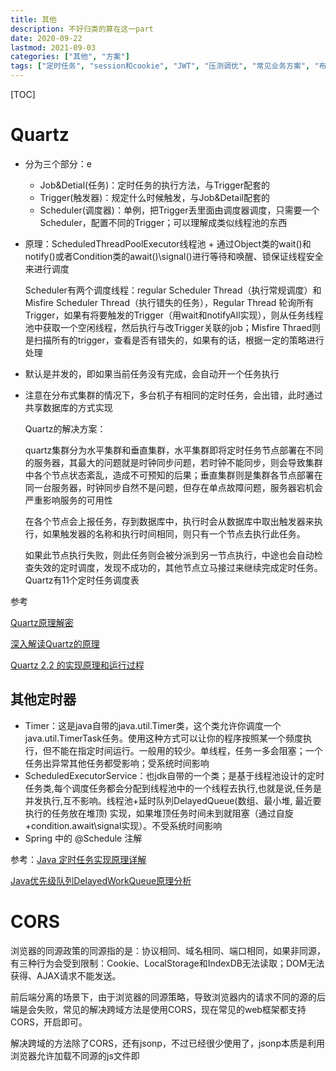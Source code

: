 ```yaml
---
title: 其他
description: 不好归类的算在这一part
date: 2020-09-22
lastmod: 2021-09-03
categories: ["其他", "方案"]
tags: ["定时任务", "session和cookie", "JWT", "压测调优", "常见业务方案", "布隆过滤器", "淘汰算法"]
---
```


[TOC]

# Quartz

* 分为三个部分：e
  * Job&Detial(任务)：定时任务的执行方法，与Trigger配套的
  * Trigger(触发器)：规定什么时候触发，与Job&Detail配套的
  * Scheduler(调度器)：单例，把Trigger丢里面由调度器调度，只需要一个Scheduler，配置不同的Trigger；可以理解成类似线程池的东西

* 原理：ScheduledThreadPoolExecutor线程池 + 通过Object类的wait()和notify()或者Condition类的await()\signal()进行等待和唤醒、锁保证线程安全 来进行调度

  Scheduler有两个调度线程：regular Scheduler Thread（执行常规调度）和Misfire Scheduler Thread（执行错失的任务），Regular Thread 轮询所有Trigger，如果有将要触发的Trigger（用wait和notifyAll实现），则从任务线程池中获取一个空闲线程，然后执行与改Trigger关联的job；Misfire Thraed则是扫描所有的trigger，查看是否有错失的，如果有的话，根据一定的策略进行处理

* 默认是并发的，即如果当前任务没有完成，会自动开一个任务执行

* 注意在分布式集群的情况下，多台机子有相同的定时任务，会出错，此时通过共享数据库的方式实现

  Quartz的解决方案：

  quartz集群分为水平集群和垂直集群，水平集群即将定时任务节点部署在不同的服务器，其最大的问题就是时钟同步问题，若时钟不能同步，则会导致集群中各个节点状态紊乱，造成不可预知的后果；垂直集群则是集群各节点部署在同一台服务器，时钟同步自然不是问题，但存在单点故障问题，服务器宕机会严重影响服务的可用性

  在各个节点会上报任务，存到数据库中，执行时会从数据库中取出触发器来执行，如果触发器的名称和执行时间相同，则只有一个节点去执行此任务。

  如果此节点执行失败，则此任务则会被分派到另一节点执行，中途也会自动检查失效的定时调度，发现不成功的，其他节点立马接过来继续完成定时任务。Quartz有11个定时任务调度表

参考

[Quartz原理解密](https://www.cnblogs.com/Dorae/p/9357180.html)

[深入解读Quartz的原理](https://blog.csdn.net/scgyus/article/details/79360316)

[Quartz 2.2 的实现原理和运行过程](https://blog.csdn.net/xlxxcc/article/details/52104463)

## 其他定时器

  * Timer：这是java自带的java.util.Timer类，这个类允许你调度一个java.util.TimerTask任务。使用这种方式可以让你的程序按照某一个频度执行，但不能在指定时间运行。一般用的较少。单线程，任务一多会阻塞；一个任务出异常其他任务都受影响；受系统时间影响
  * ScheduledExecutorService：也jdk自带的一个类；是基于线程池设计的定时任务类,每个调度任务都会分配到线程池中的一个线程去执行,也就是说,任务是并发执行,互不影响。线程池+延时队列DelayedQueue(数组、最小堆, 最近要执行的任务放在堆顶) 实现，如果堆顶任务时间未到就阻塞（通过自旋+condition.await\signal实现）。不受系统时间影响
  * Spring 中的 @Schedule  注解

参考：[Java 定时任务实现原理详解](https://blog.csdn.net/u013332124/article/details/79603943)

[Java优先级队列DelayedWorkQueue原理分析](https://www.jianshu.com/p/587901245c95)

# CORS

浏览器的同源政策的同源指的是：协议相同、域名相同、端口相同，如果非同源，有三种行为会受到限制：Cookie、LocalStorage和IndexDB无法读取；DOM无法获得、AJAX请求不能发送。

前后端分离的场景下，由于浏览器的同源策略，导致浏览器内的请求不同的源的后端是会失败，常见的解决跨域方法是使用CORS，现在常见的web框架都支持CORS，开启即可。

解决跨域的方法除了CORS，还有jsonp，不过已经很少使用了，jsonp本质是利用浏览器允许加载不同源的js文件即<script>标签等，将跨域请求<script>标签里，返回一段可执行的js代码，其中包含了请求结果，通常是json格式，前端通过返回的js代码执行回调获取结果。

详情见 [跨域资源共享 CORS 详解](http://www.ruanyifeng.com/blog/2016/04/cors.html)

对于跨域产生的问题，如CSRF跨域请求攻击的解决方案，可参考：[美团:如何防止csrf](https://tech.meituan.com/2018/10/11/fe-security-csrf.html)

# session和cookie

- 首先Http是无状态的，因此需要通过session、cookie来达到记录用户状态的目的。

- 传统的session、cookie：session存用户信息，保存在服务端中，cookie里存session对应的sessionId，保存在客户端中，用于找到对应的session，每次请求都会带上该cookie来表示此用户。

- 由于现在实例的部署不可能只部署一个，一般都是集群部署，因此session不可以只存在一个实例的内存中，因此引入Redis来存用户的登录信息

- 现在一般使用 token + Redis来实现 cookie - session 机制，本质上差不多，前端的cookie更多的是存token的信息而已，token也可以存在LocalStorage或sessionStorage中，发送请求时一般是把token的值放在请求头中，而不会把cookie发给后端，这样可以避免当用户禁用cookie导致功能不可用，还有CSRF问题。

# JWT

JWT = JSON WEB TOKEN

## 原理

JWT实际上是一个token(令牌)，分为三部分：Header(头部)、Payload(负载)、Signature(签名)。

Header(头部) ：两部分组成，记录令牌类型和JWT的签名算法，一般是HMACSHA256。

Payload(负载)： 记录用户登录信息(官方规范默认是不加密的，分为官方字段和私有字段）。

Signature(签名) ：记录将 Header、Payload和服务端的密钥组合起来，使用Header(头部)里规定的方式加密。

比如header里保存的加密方式是HMACSHA256，`签名 Signature = HMACSHA256(base64URL(header) + "." + base64URL(payload) + "." + 保存在后端的密钥)`

最后的JWT = `base64URL(Header) + "." + base64URL(Payload) + "." + Signature`，后端收到该JWT后验证该签名是否正确，来判断JWT里的用户信息是否可靠。

**base64**：64指的是A-Z,a-z，0-9，+，/，将待转换的字符串转成二进制流，每3个8位转成4个6位，6位的二进制数转成十进制，根据码表找到对应的字符，以=号做后缀，凑齐位数

一般是为了解决一些字符编码的问题，将非ASCII字符转化为ASCII字符，还有就是可以对数据做简单加密，base64URL在base64的基础上增加对一些符号的编解码，比如把"-"替换成"+"，使得它可以出现在url中。

**HMACSHA256**：摘要算法，一般用于验证签名是否一致

## 使用

可以存储在浏览器的本地缓存localStorage或者cookie中，发送请求的时候放在cookie里，或者放在请求头中

- JWT的目的是让服务器不保存任何session数据，让后端变成无状态的，因此没办法主动废弃某个token，一旦签发了JWT，在到期之前就会始终有效，如果想要实现这种功能，必然需要在后端保存JWT，就违背了JWT的设计初衷了。
- 要让JWT实现 续签 和 主动过期功能，必定需要在后端保存JWT
  - jwt主动过期问题，使用黑名单即可；分成两点，客户端要求失效，服务端记录token到黑名单；用户重置密码，服务端记录uid-time键值对，在此之前的token全部失效；客户端把保存的jwt删掉是没用的，此时的jwt依然有效，只是客户端没记录而已
  - jwt续签问题，一种解决方式是jwt中存储过期时间，服务端设置刷新时间，请求时判断是否在过期时间或刷新时间，在刷新时间内进行token刷新，失效token记入黑名单；
  - 而黑名单过大问题，可以采用记录UID-刷新时间方式解决，判断jwt签发时间，jwt签发时间小于UID-刷新时间的记为失效
- 个人认为JWT的生成方式本身是有一套规范的，在实际使用过程中也可以对他进行改动，本质上还是一个签名校验而已，一般会对JWT进行魔改，比如使用Header(头部)里的加密方式加密Signature(签名)，Signature(签名)加密Header(头部) 和Payload(负载) 这两部分，服务器里的私钥解密Payload(负载)，得到需要的登录信息，不通过简单的base64URL编码，不对外暴露，签名算法或者签名里的密钥的方式可以改成其他等。

JWT参考：[JWT 超详细分析](https://learnku.com/articles/17883)

# CAS模型 - SSO(单点登录)

可参考：[CAS实现单点登录SSO执行原理探究](https://blog.csdn.net/javaloveiphone/article/details/52439613)，讲得算是比较明白，这里是总结基于CAS模式改的单点登录模式

- 第一次访问时，由于没有访问的token，会引导至登录

![第一次访问](https://github.com/Nixum/Java-Note/raw/master/picture/sso-first-access.png)

- 再次访问Web-1时，由于前端已存了token，直接使用token进行请求即可

- 已登录Web-1时去访问Web-2，会通过后端认证中心实现单点登录

![第二次访问](https://github.com/Nixum/Java-Note/raw/master/picture/sso-second-access.png)

这里在总结一下关于GrantTicket和ServiceTicket，跟CAS模型中提到的TGT、ST、PGT这些东西是类似的，本质是作为验证的票据，图中的GrantTicket、ServiceTicket、token含义如下

GrantTicket：全局会话票据，保存在登录页，通过GrantTicket才能换取ServiceTicket；

ServiceTicket表示访问资源的一次性票据，根据ServiceTicket换取token，换取后失效；

token：登录凭证

GT、ST和token都是保存在Redis中的，他们在Redis中的存储结构如下

```
key：TOKEN_${Token的值}
value:
{
    "createTime": 1565961654807,
    "accountId": "123",
    // 用户其他信息
    "grantTicket": ${GrantTicket的值}  // token关联GT，用于注销时实现全局注销
}

key：GRANT_TICKET_${GrantTicket的值}
value:
{
    "createTime": 1565961654807,
    "accountId": "123",
}

key：SERVICE_TICKET_${ServiceTicket的值}
value:
{
    "createTime": 1565961654807,
    "grantTicket": ${GrantTicket的值} // ST关联GT，用于判断该ST是否有效，换取token后删除
}

// token与grantTicket的记录，注销时，根据token中关联的GT，找到所有与之关联的token，进行删除，这里推荐使用Redis的scan命令进行分段查询，原因是Redis是单线程的，如果数据量太大使用keys命令遍历太久，阻塞Redis接收其他命令
key：{grantTicket}-{token}
value：无
```

# 基于OAuth2.0的第三方登录

可参考：[理解OAuth 2.0](https://www.ruanyifeng.com/blog/2014/05/oauth_2_0.html)，这样基本就入门了，这里是总结项目中如何接入，一般在集成facebook和google的第三方登录也是类似的流程机制，这里只用到了access_token，对于refresh_token，是用来延长access_token的过期时间的，减少短时间内的重复登录，这里就没有涉及到了

![基于OAuth2的第三方登录](https://github.com/Nixum/Java-Note/raw/master/picture/基于oauth2的第三方登录流程.png)

为什么要后端要根据code + clientId + secret换成access_token，再根据access_token换用户个人信息？

为什么后端不直接code + clientId + secret换用户个人信息呢？

主要还是为了安全，防止中间人攻击

* 重定向的参数是带在url里的，是直接暴露在客户端的，如果直接返回access_token就不安全，因此才多了code这一层，为了降低code被拦截泄漏后的风险，code的过期时间一般都很短，且是一次性的；

* 另外就是后端对于外部的请求都是不信任的，因此接收到的参数(code)首先还要配合凭证去验证其合法性，对于验证通过后获得的access_token也有更多的操作空间，由后端持有，不会暴露出去

  像上图那种登录方案，后端只需要用户个人信息换完token就算完事了，所以看起来好像直接使用code + clientId + secret换用户个人信息就行，但是如果此时需要再获取用户的其他信息，就没有没办法再用code去换了，只能要求用户再次登录，此时如果有access_token就显得多么重要了

# 压测

总结一下做过的压测，压测工具jmetter，利用jmette可以多线程并发请求和可以实时查看简易报告的能力

1. 先对被压测服务的接口针对不同场景编写压测用例，设定好TPS的起始和目标值，作为压测计划

2. 画压测机器部署关系图，部署压测环境

   *  对于被压测的服务，一般会mock掉与该服务相关关联的服务，比如该服务还连了数据库，该接口请求依赖一些独立部署的中间件，或者依赖其他服务，则会对这些相关的依赖用桩来代替，用于维持通信，以减少这些额外服务的影响。

   * 一般一台机器只部署一个服务，特别是被压测服务，此外还要注意被压测服务所在的机器上网络设置相关的参数，比如TCP最大连接数、回收策略之类的设置

3. 编写压测脚本，压测脚本越简单越好，尽量让压测工具不影响被压测服务，**脚本最重要的几个设置**： 发起请求时的并发线程数、响应的断言、TPS数，其他那些花里胡哨的输出树状图，饼图啊那些都不用配了，用最简单的报告输出即可

4. 部署完后，将脚本配置放到jmeter的机器上，启动压测

   ```
   nohup java -jar bin/ApacheJMeter.jar -n -t jmetter脚本路径/config.jmx > test.out &
   ```

   输出到当前目录下的test.out文件里，这里启动是使用默认参数启动，如果对jmetter的JVM设置有要求，也可以在启动时指定JVM参数，如

   ```
   nohup java -server -XX:+HeapDumpOnOutOfMemoryError -Xms512m -Xmx512m -XX:+UseG1GC -XX:MaxGCPauseMillis=250 -XX:G1ReservePercent=20 -Djava.security.egd=file:/dev/urandom -jar bin/ApacheJMeter.jar -n -t jmetter脚本路径/config.jmx > test.out &
   ```

   压测开启后可以打开test.out文件查看压测报告

5. 一般是按照TPS从小往大压，小的TPS压，在正常延时的情况下可以先判断程序是否有问题，比如内存泄漏，内存溢出，没问题了再逐步往大了压。如果先从大往小压，延时又上不去，此时判断不了是程序内部问题还是过大的TPS导致。压测时间一般最少压一天

6. 输出压测报告

一般有如下几个点要注意，这些点到时也要输出到压测报告上

| 监控点                                | 说明                                                         |
| ------------------------------------- | ------------------------------------------------------------ |
| jmetter端的TPS、延时、错误率          | 观察TPS是否符合预期、延时是否达到预期且稳定、错误率要为0。**当程序正常时降低RT的手段**：减少不必要的日志输出、业务逻辑算法是否还有优化空间，是否有IO占用或者频繁序列化反序列化、内部队列是否阻塞 |
| 被压测服务的gc                        | fgc，ygc不要太频繁，一般来说**fgc 一小时要小于3~4次**；**ygc一分钟要小于3~4次为佳**。 |
| jmetter端的CPU、内存使用率等          | 注意jmetter端的CPU是否过高或波动很大，避免影响压测结论       |
| 被压测服务端的CPU、磁盘、内存使用率等 | 如果cpu过高，如果连续达到90以上，基本上是内存泄漏导致了频繁的fgc；磁盘的占用情况，注意生成的日志是否把磁盘占满了 |

使用 `jstat -gcutil [pid] [时间间隔，每几秒打印] [打印次数]`查看GC情况

当被压测端的gc不正常时，应尽量保存事发环境

​	1、收集内存使用基本情况统计：`jmap -heap [pid] > [文件名，如heap.log]`


​	2、收集线程堆栈运行信息：`jstack [pid] > [文件名，如stack.log]`

​	3、收集内存详细使用信息，生成dump内存快照：`jmap -dump:format=b,file=[文件名，如heap.dump] [pid]`


一般使用eclipse mat工具进行内存快照的分析，排查出内存泄漏的问题。

mat的使用参见：[Eclipse MAT内存分析工具](https://www.cnblogs.com/yueshutong/p/9824772.html)

**一般压测脚本的模板：**

```xml
<?xml version="1.0" encoding="UTF-8"?>
<jmeterTestPlan version="1.2" properties="3.2" jmeter="3.2 r1790748">
  <hashTree>
    <TestPlan guiclass="TestPlanGui" testclass="TestPlan" testname="测试计划" enabled="true">
        <!-- 一般写压测计划中的序号+名称 -->
      <stringProp name="TestPlan.comments"></stringProp>
      <boolProp name="TestPlan.functional_mode">false</boolProp>
      <boolProp name="TestPlan.serialize_threadgroups">false</boolProp>
      <elementProp name="TestPlan.user_defined_variables" elementType="Arguments" guiclass="ArgumentsPanel" testclass="Arguments" testname="用户定义的变量" enabled="true">
        <collectionProp name="Arguments.arguments"/>
      </elementProp>
      <stringProp name="TestPlan.user_define_classpath"></stringProp>
    </TestPlan>
    <hashTree>
      <ThreadGroup guiclass="ThreadGroupGui" testclass="ThreadGroup" testname="Thread Group" enabled="true">
        <stringProp name="ThreadGroup.on_sample_error">continue</stringProp>
        <elementProp name="ThreadGroup.main_controller" elementType="LoopController" guiclass="LoopControlPanel" testclass="LoopController" testname="循环控制器" enabled="true">
          <boolProp name="LoopController.continue_forever">false</boolProp>
          <intProp name="LoopController.loops">-1</intProp>
        </elementProp>
        <stringProp name="ThreadGroup.num_threads">500</stringProp>                                             <!-- 发起请求时的并发线程数，这里设置为500个并发线程，表示使用这么多的线程数来达到下面设置的TPS数 -->
        <stringProp name="ThreadGroup.ramp_time">8</stringProp>
        <longProp name="ThreadGroup.start_time">1509332694000</longProp>
        <longProp name="ThreadGroup.end_time">1509332694000</longProp>
        <boolProp name="ThreadGroup.scheduler">false</boolProp>
        <stringProp name="ThreadGroup.duration"></stringProp>
        <stringProp name="ThreadGroup.delay"></stringProp>
      </ThreadGroup>
      <hashTree>
        <HTTPSamplerProxy guiclass="HttpTestSampleGui" testclass="HTTPSamplerProxy" testname="click http request" enabled="true">
          <elementProp name="HTTPsampler.Arguments" elementType="Arguments" guiclass="HTTPArgumentsPanel" testclass="Arguments" testname="用户定义的变量" enabled="true">
            <collectionProp name="Arguments.arguments"/>
          </elementProp>
          <stringProp name="HTTPSampler.domain">192.168.1.123</stringProp>         <!-- 此处为被压测服务的host -->
          <stringProp name="HTTPSampler.port">12345</stringProp>                    <!-- 此处为被压测服务的port -->
          <stringProp name="HTTPSampler.protocol">http</stringProp>
          <stringProp name="HTTPSampler.contentEncoding"></stringProp>
          <stringProp name="HTTPSampler.path">${__StringFromFile(/home/urls.log,,,)}</stringProp>  <!-- 发起的http请求uri从文件读取，文件路径 -->
          <stringProp name="HTTPSampler.method">GET</stringProp>
          <boolProp name="HTTPSampler.follow_redirects">false</boolProp>
          <boolProp name="HTTPSampler.auto_redirects">false</boolProp>
          <boolProp name="HTTPSampler.use_keepalive">true</boolProp>
          <boolProp name="HTTPSampler.DO_MULTIPART_POST">false</boolProp>
          <stringProp name="HTTPSampler.embedded_url_re"></stringProp>
          <stringProp name="HTTPSampler.implementation">Java</stringProp>
          <stringProp name="HTTPSampler.connect_timeout"></stringProp>
          <stringProp name="HTTPSampler.response_timeout"></stringProp>
        </HTTPSamplerProxy>
        <hashTree/>
        <ResponseAssertion guiclass="AssertionGui" testclass="ResponseAssertion" testname="Response Assertion" enabled="true">
          <collectionProp name="Asserion.test_strings">
            <stringProp name="49586">200</stringProp>                                       <!-- http请求的响应断言，要求返回的http code为200才判定为成功 -->
          </collectionProp>
          <stringProp name="Assertion.test_field">Assertion.response_code</stringProp>
          <boolProp name="Assertion.assume_success">false</boolProp>
          <intProp name="Assertion.test_type">8</intProp>
        </ResponseAssertion>
        <hashTree/>
        <ConstantThroughputTimer guiclass="TestBeanGUI" testclass="ConstantThroughputTimer" testname="Constant Throughput Timer" enabled="true">
          <intProp name="calcMode">1</intProp>
          <doubleProp>
            <name>throughput</name>
            <value>30000.0</value>          <!-- 1分钟内发起的请求数，换算为tps为500 -->
            <savedValue>0.0</savedValue>
          </doubleProp>
        </ConstantThroughputTimer>
        <hashTree/>
      </hashTree>
    </hashTree>
    <WorkBench guiclass="WorkBenchGui" testclass="WorkBench" testname="工作台" enabled="true">
      <boolProp name="WorkBench.save">true</boolProp>
    </WorkBench>
    <hashTree/>
  </hashTree>
</jmeterTestPlan>
```

# 调优

参考：https://tech.meituan.com/2016/12/02/performance-tunning.html

# 布隆过滤器

本质上是基于hash的概率性数据结构，是一个很长的二进制数组，主要用于判断元素可能存在集合中，或者一定不在集合中。

## 原理

1. 有一个长度为m的bit数组，初始每个bit都是0，另外还有k个hash函数；
2. 当加入一个元素时，先调用k个hash函数得到k个结果，将这k个结果与bit数组长度取模得到k个数组下标，将这k个数组下标对应的值置为 1；
3. 查询元素时，同样经过上面步骤的计算，最终得到k个数组下标，判断这些下标对应的值是否为1，如果为1，说明元素可能存在，如果有一个不为1，说明元素一定不存在，返回结果；

## 误判率计算

> 涉及到3个重要的参数：
>
> 1. `m`表示bit数组的长度
> 2. `k`表示散列函数的个数
> 3. `n`表示插入的元素个数
>
> 布隆过滤器中，一个元素插入后，某个bit为0的概率是`(1 − 1/m)^k`
>
> n元素插入后，某个bit为0的概率是`(1 − 1/m)^(n*k)`
>
> false positive的概率是`(1−(1−1/m)^n*k)^k`
>
> 因为需要的是`k`个不同的bit被设置成1，概率是大约是`(1−e^(−k*n/m))^k`
>

## 实现

可以基于redis实现，但这里只给出go版本的实现，支持并发安全

```go
const (
	mod7       = 1<<3 - 1
	bitPerByte = 8
)

type Filter struct {
	lock       *sync.RWMutex
	concurrent bool
	// 长度之所以要取2的指数是因为要将取模操作优化成与操作， % 等于 &(2^n-1)
	m     uint64 // bit array of m bits, m will be ceiling to power of 2
	n     uint64 // number of inserted elements
	log2m uint64 // log_2 of m
	k     uint64 // the number of hash function
	keys  []byte // byte array to store hash value
}

func New(size uint64, k uint64, race bool) *Filter {
	log2 := uint64(math.Ceil(math.Log2(float64(size))))
	filter := &Filter{
		m:          1 << log2,
		log2m:      log2,
		k:          k,
		keys:       make([]byte, 1<<log2),
		concurrent: race,
	}
	if filter.concurrent {
		filter.lock = &sync.RWMutex{}
	}
	return filter
}

func (f *Filter) Add(data []byte) *Filter {
	if f.concurrent {
		f.lock.Lock()
		defer f.lock.Unlock()
	}
	h := baseHash(data)
	for i := uint64(0); i < f.k; i++ {
		loc := location(h, i)
		slot, mod := f.location(loc)
		f.keys[slot] |= 1 << mod
	}
	f.n++
	return f
}

// location returns the bit position in byte array
// & (f.m - 1) is the quick way for mod operation
func (f *Filter) location(h uint64) (uint64, uint64) {
	slot := (h / bitPerByte) & (f.m - 1)
	mod := h & mod7
	return slot, mod
}

// baseHash returns the murmur3 128-bit hash
func baseHash(data []byte) []uint64 {
	a1 := []byte{1} // to grab another bit of data
	hasher := murmur3.New128()
	hasher.Write(data) // #nosec
	v1, v2 := hasher.Sum128()
	hasher.Write(a1) // #nosec
	v3, v4 := hasher.Sum128()
	return []uint64{
		v1, v2, v3, v4,
	}
}
```

# 淘汰算法

## LRU

java实现，非线程安全

```java
// 注意每一次对节点有操作对需要同时操作 nodeMap和lruQueue
// LRU本质是利用 hashMap 和 双向链表 实现
public class LRUCache {

  private Map<String, Node> nodeMap;
  private DoubleLinkedList lruQueue;
  private int size = 0;

  public LRUCache() {
    this(3);
  }

  public LRUCache(int size) {
    this.size = size;
    this.nodeMap = new HashMap<>();
    this.lruQueue = new DoubleLinkedList();
  }


  public String get(String key) {
    Node n = nodeMap.get(key);
    if (n == null) {
      return null;
    }
    // 获取后直接放到到最前的位置
    put(n.key, n.value);
    return n.value;
  }

  public void put(String key, String value) {
    Node newNode = new Node(key, value);
    // 如果包含，则放到最前
    if (nodeMap.containsKey(key)) {
      lruQueue.remove(nodeMap.get(key));
      lruQueue.addFirst(newNode);
      // 记得更新map
      nodeMap.put(key, newNode);
    } else {
      // 如果满了，则移除最后一个
      if (size <= lruQueue.size()) {
        Node last = lruQueue.removeLast();
        nodeMap.remove(last.key);
      }
      nodeMap.put(key, newNode);
      lruQueue.addFirst(newNode);
    }
  }

  private class Node {
    private String key;
    private String value;
    private Node pre;
    private Node next;

    public Node(String key, String value) {
      this.key = key;
      this.value = value;
    }
  }

  // 封装双向链表方法，构建时要注意前后节点指向和空指针问题
  private class DoubleLinkedList {
    private Node head;
    private Node tail;
    private int count = 0;

    public void addFirst(Node n) {
      if (head == null) {
        tail = n;
      }
      count ++;
      n.next = head;
      if (head != null) {
        head.pre = n;
      }
      head = n;
    }

    public Node removeLast() {
      if (count == 0) {
        return null;
      }
      Node result = tail;
      if (tail.pre != null) {
        tail.pre.next = null;
      } else {
        head = null;
        tail = null;
      }
      count --;
      return result;
    }

    public void remove(Node n) {
      if (count == 0) {
        return ;
      }
      count --;
      if (n.pre != null) {
        n.pre.next = n.next;
      } else {
        head = n.next;
      }
      if (n.next != null) {
        n.next.pre = n.pre;
      } else {
        tail = n.pre;
      }
    }

    public int size() {
      return count;
    }
  }
}
```

golang实现，非并发安全，下面这种写法是平铺了双向链表，链表的长度通过map的长度计算得到

```go
type LRUCache struct {
	nodeMap  map[string]*Node
	head     *Node
	tail     *Node
	cap      int
}

type Node struct {
	key   string
	val   string
	next  *Node
	pre   *Node
}

func NewLRUCache(capacity int) LRUCache {
	return LRUCache{nodeMap: make(map[string]*Node), cap: capacity}
}

func (lru *LRUCache) Get(key string) string {
    if existNode, exist := lru.nodeMap[key]; exist {
        lru.remove(existNode)
        lru.addFirst(existNode)
        return existNode.val
    }
    return ""
}

func (lru *LRUCache) Put(key string, val string) {
    if existNode, exist := lru.nodeMap[key]; exist {
        existNode.val = val
        lru.remove(existNode)
        lru.addFirst(existNode)
        return
    } else {
        newNode := &node{key: key, val: val}
        lru.nodeMap[key] = newNode
        lru.addFirst(newNode)
    }
    if len(lru.nodeMap) > lru.cap {
        delete(lru.nodeMap, lru.tail.key)
        lru.remove(lru.tail)
    }
}

func (lru *LRUCache) addFirst(n *Node) {
	n.pre = nil
    n.next = lru.head
    if lru.head != nil {
        lru.head.pre = n
    }
    lru.head = n
    if lru.tail == nil {
        lru.tail = n
        lru.tail.next = nil
    }
}

func (lru *LRUCache) remove(n *Node) {
    if n == lru.head {
        lru.head = n.next
        if n.next != nil {
            n.next.pre = nil
        }
        n.next = nil
        return
    }
    if n == lru.tail {
        lru.tail = n.pre
        n.pre.next = nil
        n.pre = nil
        return
    }
    n.pre.next = n.next
    n.next.pre = n.pre
}
```

关于并发安全，最简单的实现就是在调用Get和Put方法时加读写锁，但是这种做法锁的粒度比较大，每次会锁住整个底层的双向链表和map，导致在高并发情况下吞吐量不高，优化的思路就是对map分片，通过分片上锁来减小锁的粒度，然后再双向链表节点的操作上进行优化。

```go
func New(capacity int) LRUCache {
	shards := make(map[string]*LRUCacheShard, 256)
	for i := 0; i < 256; i++ {
		shards[fmt.Sprintf("%02x", i)] = &LRUCacheShard{
			Cap:  capacity,
			Keys: make(map[int]*list.Element),
			List: list.New(),
		}
	}
	return LRUCache{
		shards: shards,
	}
}

func (c *LRUCache) Get(key int) int {
	shard := c.GetShard(key)
	shard.RLock()
	defer shard.RUnlock()
	……
}

func (c *LRUCache) Put(key int, value int) {
  	shard := c.GetShard(key)
	shard.Lock()
	defer shard.Unlock()
	……
}

func (c *LRUCache) GetShard(key int) (shard *LRUCacheShard) {
  hasher := sha1.New()
  hasher.Write([]byte(key))
  shardKey :=  fmt.Sprintf("%x", hasher.Sum(nil))[0:2]
  return c.shards[shardKey]
}
```

其中，在Get方法中，如果存在，还需要修改key所在节点的位置，直接调put即可，当然这种方式的粒度还是比较大，再次优化的思路是对map的操作还是得上锁，但对双向链表的操作无需上锁，双向链表移动节点和删除节点可以同时操作，可以通过两个channel实现，[参考](https://github.com/halfrost/LeetCode-Go/blob/master/template/CLRUCache.go)

## LFU

java实现，非线程安全

```java
/**
 * 频次最少使用
 * 设定容量，每次get key会修改使用次数和使用时间，当满容量时，移除次数最少的那个
 * 如果有多个key的使用次数一样，则移除使用时间最旧的那个
 */
public class LFUCache {

    Map<String, String> keyValMap;
    Map<String, Integer> key2FreqMap; // key和使用频率的映射
    // 用LinkHashSet来模拟使用时间，使用LinkHashSet还有一个目的是便于根据key进行删除
    Map<Integer, LinkedHashSet<String>> freq2KeysMap; // 使用频率和key的映射
    int minFreq;
    int cap;

    public LFUCache(int cap) {
        keyValMap = new HashMap<>();
        key2FreqMap = new HashMap<>();
        freq2KeysMap = new HashMap<>();
        this.cap = cap;
        this.minFreq = 0;
    }

    public String get(String key) {
        if (!keyValMap.containsKey(key)) {
            return "";
        }
        increaseFreq(key);
        return keyValMap.get(key);
    }

    public void put(String key, String val) {
        if (this.cap <= 0) {
            return;
        }
        if (keyValMap.containsKey(key)) {
            keyValMap.put(key, val);
            increaseFreq(key);
            return;
        }
        if (this.cap <= keyValMap.size()) {
            removeMinFreqKey();
        }
        keyValMap.put(key, val);
        key2FreqMap.put(key, 1);
        freq2KeysMap.putIfAbsent(1, new LinkedHashSet<>());
        freq2KeysMap.get(1).add(key);
        this.minFreq = 1;
    }

    void increaseFreq(String key) {
        int freq = key2FreqMap.get(key);
        key2FreqMap.put(key, freq+1);
        freq2KeysMap.get(freq).remove(key);
        freq2KeysMap.putIfAbsent(freq + 1, new LinkedHashSet<>());
        freq2KeysMap.get(freq + 1).add(key);
        if (freq2KeysMap.get(freq).isEmpty()) {
            freq2KeysMap.remove(freq);
            if (freq == this.minFreq) {
                this.minFreq++;
            }
        }
    }

    void removeMinFreqKey() {
        LinkedHashSet<String> keys = freq2KeysMap.get(this.minFreq);
        String delKey = keys.iterator().next();
        keys.remove(delKey);
        if (keys.isEmpty()) {
            freq2KeysMap.remove(this.minFreq);
            // 这里无需更新 minFreq 的值，因为该方法是在插入新key时使用，此时minFreq一定是1
        }
        keyValMap.remove(delKey);
        key2FreqMap.remove(delKey);
    }
}
```

golang实现，非并发安全，利用 优先级队列（最小堆） + map实现，使用的是go自带的heap数据结构，通过Item数组结构实现

```go
import "container/heap"

type LFUNode struct {
	val   string
	key   string
	freq  int // 用于优先级，key的使用频率
	count int // 用于当freq相同时的比较淘汰，总的获取次数，类似时间戳的概念
	index int // 最小堆中元素的下标，用于重建最小堆.
}

type PriorityQueue []*LFUNode

func (pq PriorityQueue) Len() int { return len(pq) }

func (pq PriorityQueue) Less(i, j int) bool {
	// 优先根据使用频率排列，相等时才使用count，从小到大排序
	if pq[i].freq == pq[j].freq {
		return pq[i].count < pq[j].count
	}
	return pq[i].freq < pq[j].freq
}

func (pq PriorityQueue) Swap(i, j int) {
	pq[i], pq[j] = pq[j], pq[i]
	pq[i].index = i
	pq[j].index = j
}

func (pq *PriorityQueue) Push(x interface{}) {
	n := len(*pq)
	node := x.(*LFUNode)
	node.index = n
	*pq = append(*pq, node)
}

func (pq *PriorityQueue) Pop() interface{} {
	old := *pq
	n := len(old)
	node := old[n-1]
	old[n-1] = nil  // 防止内存泄露
	node.index = -1 // pop时重置下标保证安全
	*pq = old[0 : n-1]
	return node
}

// 更新最小堆里的元素
func (pq *PriorityQueue) update(node *LFUNode, value string, frequency int, count int) {
	node.val = value
	node.count = count
	node.freq = frequency
	heap.Fix(pq, node.index)
}

// ==========================================
type LFUCache struct {
	cap      int
	pq       PriorityQueue
	nodeMap  map[string]*LFUNode
	counter  int
}

func NewLFUCache(capacity int) LFUCache {
	return LFUCache{
		pq:       PriorityQueue{},
		nodeMap:  make(map[string]*LFUNode, capacity),
		cap:      capacity,
	}
}

func (lfu *LFUCache) Get(key string) string {
	if lfu.cap == 0 {
		return ""
	}
	if node, ok := lfu.nodeMap[key]; ok {
		lfu.counter++
		lfu.pq.update(node, node.val, node.freq+1, lfu.counter)
		return node.val
	}
	return ""
}

func (lfu *LFUCache) Put(key string, value string) {
	if lfu.cap == 0 {
		return
	}
	lfu.counter++
	// 如果存在，增加 frequency，再调整堆
	if node, ok := lfu.nodeMap[key]; ok {
		lfu.pq.update(node, value, node.freq + 1, lfu.counter)
		return
	}
	// 如果不存在且缓存满了，需要删除。在 hashmap 和 pq 中删除。
	if len(lfu.pq) == lfu.cap {
		node := heap.Pop(&lfu.pq).(*LFUNode)
		delete(lfu.nodeMap, node.key)
	}
	// 新建结点，在 hashmap 和 pq 中添加。
	node := &LFUNode{
		val:   value,
		key:   key,
		count: lfu.counter,
	}
	heap.Push(&lfu.pq, node)
	lfu.nodeMap[key] = node
}
```

另一个版本实现，利用go本身提供的双向链表，但是由于go没泛型，在类型推断方面导致整体性能不会很高

```go
type LFUCache2 struct {
	nodeMap       map[string]*list.Element
	freq2NodeList map[int]*list.List
	cap           int
	min           int
}

type node struct {
	key       string
	value     string
	freq      int
}

func NewLFUCache2(capacity int) LFUCache2 {
	return LFUCache2{nodeMap: make(map[string]*list.Element),
		freq2NodeList:    make(map[int]*list.List),
		cap:      capacity,
		min:      0,
	}
}

func (lfu *LFUCache2) Get(key string) string {
	value, ok := lfu.nodeMap[key]
	if !ok {
		return ""
	}
	currentNode := value.Value.(*node)
	lfu.freq2NodeList[currentNode.freq].Remove(value)
	currentNode.freq++
	if _, ok := lfu.freq2NodeList[currentNode.freq]; !ok {
		lfu.freq2NodeList[currentNode.freq] = list.New()
	}
	newList := lfu.freq2NodeList[currentNode.freq]
	newNode := newList.PushFront(currentNode)
	lfu.nodeMap[key] = newNode
	if currentNode.freq-1 == lfu.min && lfu.freq2NodeList[currentNode.freq-1].Len() == 0 {
		lfu.min++
	}
	return currentNode.value
}

func (lfu *LFUCache2) Put(key string, value string) {
	if lfu.cap == 0 {
		return
	}
	// 如果存在，更新访问次数
	if currentValue, ok := lfu.nodeMap[key]; ok {
		currentNode := currentValue.Value.(*node)
		currentNode.value = value
		lfu.Get(key)
		return
	}
	// 如果不存在且缓存满了，需要删除
	if lfu.cap == len(lfu.nodeMap) {
		currentList := lfu.freq2NodeList[lfu.min]
		backNode := currentList.Back()
		delete(lfu.nodeMap, backNode.Value.(*node).key)
		currentList.Remove(backNode)
	}
	// 新建结点，插入到 2 个 map 中
	lfu.min = 1
	currentNode := &node{
		key:       key,
		value:     value,
		freq:      1,
	}
	if _, ok := lfu.freq2NodeList[1]; !ok {
		lfu.freq2NodeList[1] = list.New()
	}
	newList := lfu.freq2NodeList[1]
	newNode := newList.PushFront(currentNode)
	lfu.nodeMap[key] = newNode
}
```

# 参考

[布隆过滤器原理及golang实现](https://liangyaopei.github.io/2020/07/29/bloom-filter/)

[LRU / LFU 的青铜与王者](https://halfrost.com/lru_lfu_interview/)
